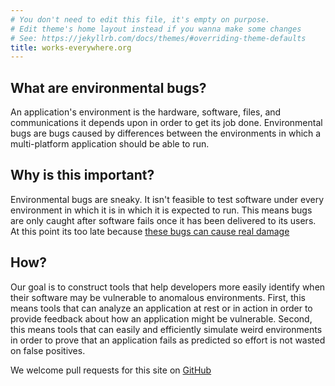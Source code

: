 ```yaml
---
# You don't need to edit this file, it's empty on purpose.
# Edit theme's home layout instead if you wanna make some changes
# See: https://jekyllrb.com/docs/themes/#overriding-theme-defaults
title: works-everywhere.org
---
```


## What are environmental bugs?

An application's environment is the hardware, software, files,
and communications it depends upon in order to get its job done.
Environmental bugs are bugs caused by differences between the
environments in which a multi-platform application should be able
to run.

## Why is this important?
Environmental bugs are sneaky.  It isn't feasible to test
software under every environment in which it is in which it is
expected to run.  This means bugs are only caught after software
fails once it has been delivered to its users.  At this point
its too late because [these bugs can cause real damage](https://github.com/valvesoftware/steam-for-linux/issues/3671)

## How?
Our goal is to construct tools that help developers more easily
identify when their software may be vulnerable to anomalous
environments.  First, this means tools that can analyze an
application at rest or in action in order to provide feedback
about how an application might be vulnerable.  Second, this
means tools that can easily and efficiently simulate weird
environments in order to prove that an application fails as
predicted so effort is not wasted on false positives.

We welcome pull requests for this site on [GitHub](https://github.com/works-everywhere/works-everywhere.github.io)
